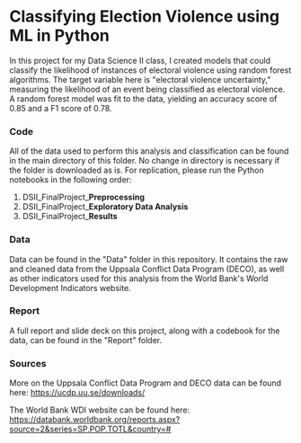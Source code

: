 # Classifying Election Violence using ML in Python

In this project for my Data Science II class, I created models that could classify the likelihood of instances of electoral violence using random forest algorithms. The target variable here is "electoral violence uncertainty," measuring the likelihood of an event being classified as electoral violence. A random forest model was fit to the data, yielding an accuracy score of 0.85 and a F1 score of 0.78.

### Code
All of the data used to perform this analysis and classification can be found in the main directory of this folder. No change in directory is necessary if the folder is downloaded as is. For replication, please run the Python notebooks in the following order:

1) DSII_FinalProject_**Preprocessing**
2) DSII_FinalProject_**Exploratory Data Analysis**
3) DSII_FinalProject_**Results**

### Data
Data can be found in the "Data" folder in this repository. It contains the raw and cleaned data from the Uppsala Conflict Data Program (DECO), as well as other indicators used for this analysis from the World Bank's World Development Indicators website.

### Report
A full report and slide deck on this project, along with a codebook for the data, can be found in the "Report" folder. 

### Sources
More on the Uppsala Conflict Data Program and DECO data can be found here: https://ucdp.uu.se/downloads/

The World Bank WDI website can be found here: https://databank.worldbank.org/reports.aspx?source=2&series=SP.POP.TOTL&country=#
